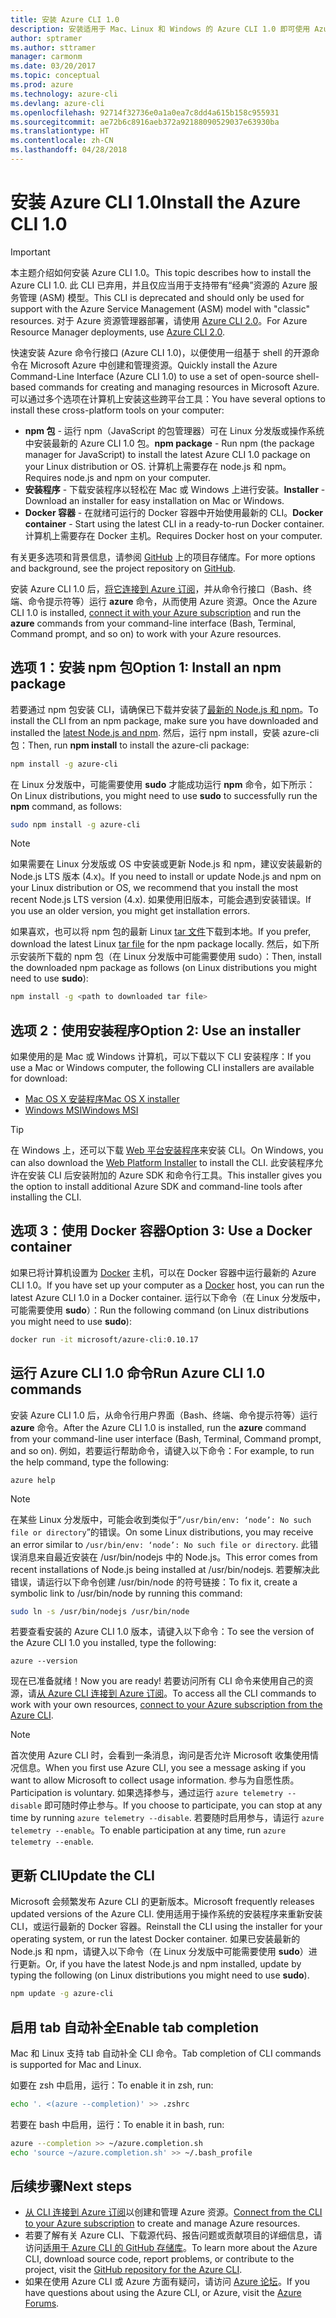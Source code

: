 ```yaml
---
title: 安装 Azure CLI 1.0
description: 安装适用于 Mac、Linux 和 Windows 的 Azure CLI 1.0 即可使用 Azure 服务
author: sptramer
ms.author: sttramer
manager: carmonm
ms.date: 03/20/2017
ms.topic: conceptual
ms.prod: azure
ms.technology: azure-cli
ms.devlang: azure-cli
ms.openlocfilehash: 92714f32736e0a1a0ea7c8dd4a615b158c955931
ms.sourcegitcommit: ae72b6c8916aeb372a92188090529037e63930ba
ms.translationtype: HT
ms.contentlocale: zh-CN
ms.lasthandoff: 04/28/2018
---
```

# <a name="install-the-azure-cli-10"></a><span data-ttu-id="cc543-103">安装 Azure CLI 1.0</span><span class="sxs-lookup"><span data-stu-id="cc543-103">Install the Azure CLI 1.0</span></span>

> [!IMPORTANT]
> <span data-ttu-id="cc543-104">本主题介绍如何安装 Azure CLI 1.0。</span><span class="sxs-lookup"><span data-stu-id="cc543-104">This topic describes how to install the Azure CLI 1.0.</span></span> <span data-ttu-id="cc543-105">此 CLI 已弃用，并且仅应当用于支持带有“经典”资源的 Azure 服务管理 (ASM) 模型。</span><span class="sxs-lookup"><span data-stu-id="cc543-105">This CLI is deprecated and should only be used for support with the Azure Service Management (ASM) model with "classic" resources.</span></span>
> <span data-ttu-id="cc543-106">对于 Azure 资源管理器部署，请使用 [Azure CLI 2.0](/cli/azure)。</span><span class="sxs-lookup"><span data-stu-id="cc543-106">For Azure Resource Manager deployments, use [Azure CLI 2.0](/cli/azure).</span></span>

<span data-ttu-id="cc543-107">快速安装 Azure 命令行接口 (Azure CLI 1.0)，以便使用一组基于 shell 的开源命令在 Microsoft Azure 中创建和管理资源。</span><span class="sxs-lookup"><span data-stu-id="cc543-107">Quickly install the Azure Command-Line Interface (Azure CLI 1.0) to use a set of open-source shell-based commands for creating and managing resources in Microsoft Azure.</span></span> <span data-ttu-id="cc543-108">可以通过多个选项在计算机上安装这些跨平台工具：</span><span class="sxs-lookup"><span data-stu-id="cc543-108">You have several options to install these cross-platform tools on your computer:</span></span>

* <span data-ttu-id="cc543-109">**npm 包** - 运行 npm（JavaScript 的包管理器）可在 Linux 分发版或操作系统中安装最新的 Azure CLI 1.0 包。</span><span class="sxs-lookup"><span data-stu-id="cc543-109">**npm package** - Run npm (the package manager for JavaScript) to install the latest Azure CLI 1.0 package on your Linux distribution or OS.</span></span> <span data-ttu-id="cc543-110">计算机上需要存在 node.js 和 npm。</span><span class="sxs-lookup"><span data-stu-id="cc543-110">Requires node.js and npm on your computer.</span></span>
* <span data-ttu-id="cc543-111">**安装程序** - 下载安装程序以轻松在 Mac 或 Windows 上进行安装。</span><span class="sxs-lookup"><span data-stu-id="cc543-111">**Installer** - Download an installer for easy installation on Mac or Windows.</span></span>
* <span data-ttu-id="cc543-112">**Docker 容器** - 在就绪可运行的 Docker 容器中开始使用最新的 CLI。</span><span class="sxs-lookup"><span data-stu-id="cc543-112">**Docker container** - Start using the latest CLI in a ready-to-run Docker container.</span></span> <span data-ttu-id="cc543-113">计算机上需要存在 Docker 主机。</span><span class="sxs-lookup"><span data-stu-id="cc543-113">Requires Docker host on your computer.</span></span>

<span data-ttu-id="cc543-114">有关更多选项和背景信息，请参阅 [GitHub](https://github.com/azure/azure-xplat-cli) 上的项目存储库。</span><span class="sxs-lookup"><span data-stu-id="cc543-114">For more options and background, see the project repository on [GitHub](https://github.com/azure/azure-xplat-cli).</span></span>

<span data-ttu-id="cc543-115">安装 Azure CLI 1.0 后，[将它连接到 Azure 订阅](/cli/azure/authenticate-azure-cli)，并从命令行接口（Bash、终端、命令提示符等）运行 **azure** 命令，从而使用 Azure 资源。</span><span class="sxs-lookup"><span data-stu-id="cc543-115">Once the Azure CLI 1.0 is installed, [connect it with your Azure subscription](/cli/azure/authenticate-azure-cli) and run the **azure** commands from your command-line interface (Bash, Terminal, Command prompt, and so on) to work with your Azure resources.</span></span>

## <a name="option-1-install-an-npm-package"></a><span data-ttu-id="cc543-116">选项 1：安装 npm 包</span><span class="sxs-lookup"><span data-stu-id="cc543-116">Option 1: Install an npm package</span></span>
<span data-ttu-id="cc543-117">若要通过 npm 包安装 CLI，请确保已下载并安装了[最新的 Node.js 和 npm](https://nodejs.org/en/download/package-manager/)。</span><span class="sxs-lookup"><span data-stu-id="cc543-117">To install the CLI from an npm package, make sure you have downloaded and installed the [latest Node.js and npm](https://nodejs.org/en/download/package-manager/).</span></span> <span data-ttu-id="cc543-118">然后，运行 npm install，安装 azure-cli 包：</span><span class="sxs-lookup"><span data-stu-id="cc543-118">Then, run **npm install** to install the azure-cli package:</span></span>

```bash
npm install -g azure-cli
```

<span data-ttu-id="cc543-119">在 Linux 分发版中，可能需要使用 **sudo** 才能成功运行 **npm** 命令，如下所示：</span><span class="sxs-lookup"><span data-stu-id="cc543-119">On Linux distributions, you might need to use **sudo** to successfully run the **npm** command, as follows:</span></span>

```bash
sudo npm install -g azure-cli
```

> [!NOTE]
> <span data-ttu-id="cc543-120">如果需要在 Linux 分发版或 OS 中安装或更新 Node.js 和 npm，建议安装最新的 Node.js LTS 版本 (4.x)。</span><span class="sxs-lookup"><span data-stu-id="cc543-120">If you need to install or update Node.js and npm on your Linux distribution or OS, we recommend that you install the most recent Node.js LTS version (4.x).</span></span> <span data-ttu-id="cc543-121">如果使用旧版本，可能会遇到安装错误。</span><span class="sxs-lookup"><span data-stu-id="cc543-121">If you use an older version, you might get installation errors.</span></span>

<span data-ttu-id="cc543-122">如果喜欢，也可以将 npm 包的最新 Linux [tar 文件][linux-installer]下载到本地。</span><span class="sxs-lookup"><span data-stu-id="cc543-122">If you prefer, download the latest Linux [tar file][linux-installer] for the npm package locally.</span></span> <span data-ttu-id="cc543-123">然后，如下所示安装所下载的 npm 包（在 Linux 分发版中可能需要使用 sudo）：</span><span class="sxs-lookup"><span data-stu-id="cc543-123">Then, install the downloaded npm package as follows (on Linux distributions you might need to use **sudo**):</span></span>

```bash
npm install -g <path to downloaded tar file>
```

## <a name="option-2-use-an-installer"></a><span data-ttu-id="cc543-124">选项 2：使用安装程序</span><span class="sxs-lookup"><span data-stu-id="cc543-124">Option 2: Use an installer</span></span>
<span data-ttu-id="cc543-125">如果使用的是 Mac 或 Windows 计算机，可以下载以下 CLI 安装程序：</span><span class="sxs-lookup"><span data-stu-id="cc543-125">If you use a Mac or Windows computer, the following CLI installers are available for download:</span></span>

* <span data-ttu-id="cc543-126">[Mac OS X 安装程序][mac-installer]</span><span class="sxs-lookup"><span data-stu-id="cc543-126">[Mac OS X installer][mac-installer]</span></span>
* <span data-ttu-id="cc543-127">[Windows MSI][windows-installer]</span><span class="sxs-lookup"><span data-stu-id="cc543-127">[Windows MSI][windows-installer]</span></span>

> [!TIP]
> <span data-ttu-id="cc543-128">在 Windows 上，还可以下载 [Web 平台安装程序](https://go.microsoft.com/?linkid=9828653)来安装 CLI。</span><span class="sxs-lookup"><span data-stu-id="cc543-128">On Windows, you can also download the [Web Platform Installer](https://go.microsoft.com/?linkid=9828653) to install the CLI.</span></span> <span data-ttu-id="cc543-129">此安装程序允许在安装 CLI 后安装附加的 Azure SDK 和命令行工具。</span><span class="sxs-lookup"><span data-stu-id="cc543-129">This installer gives you the option to install additional Azure SDK and command-line tools after installing the CLI.</span></span>

## <a name="option-3-use-a-docker-container"></a><span data-ttu-id="cc543-130">选项 3：使用 Docker 容器</span><span class="sxs-lookup"><span data-stu-id="cc543-130">Option 3: Use a Docker container</span></span>
<span data-ttu-id="cc543-131">如果已将计算机设置为 [Docker](https://docs.docker.com/engine/understanding-docker/) 主机，可以在 Docker 容器中运行最新的 Azure CLI 1.0。</span><span class="sxs-lookup"><span data-stu-id="cc543-131">If you have set up your computer as a [Docker](https://docs.docker.com/engine/understanding-docker/) host, you can run the latest Azure CLI 1.0 in a Docker container.</span></span> <span data-ttu-id="cc543-132">运行以下命令（在 Linux 分发版中，可能需要使用 **sudo**）：</span><span class="sxs-lookup"><span data-stu-id="cc543-132">Run the following command (on Linux distributions you might need to use **sudo**):</span></span>

```bash
docker run -it microsoft/azure-cli:0.10.17
```

## <a name="run-azure-cli-10-commands"></a><span data-ttu-id="cc543-133">运行 Azure CLI 1.0 命令</span><span class="sxs-lookup"><span data-stu-id="cc543-133">Run Azure CLI 1.0 commands</span></span>
<span data-ttu-id="cc543-134">安装 Azure CLI 1.0 后，从命令行用户界面（Bash、终端、命令提示符等）运行 **azure** 命令。</span><span class="sxs-lookup"><span data-stu-id="cc543-134">After the Azure CLI 1.0 is installed, run the **azure** command from your command-line user interface (Bash, Terminal, Command prompt, and so on).</span></span> <span data-ttu-id="cc543-135">例如，若要运行帮助命令，请键入以下命令：</span><span class="sxs-lookup"><span data-stu-id="cc543-135">For example, to run the help command, type the following:</span></span>

```azurecli
azure help
```

> [!NOTE]
> <span data-ttu-id="cc543-136">在某些 Linux 分发版中，可能会收到类似于“`/usr/bin/env: ‘node’: No such file or directory`”的错误。</span><span class="sxs-lookup"><span data-stu-id="cc543-136">On some Linux distributions, you may receive an error similar to `/usr/bin/env: ‘node’: No such file or directory`.</span></span> <span data-ttu-id="cc543-137">此错误消息来自最近安装在 /usr/bin/nodejs 中的 Node.js。</span><span class="sxs-lookup"><span data-stu-id="cc543-137">This error comes from recent installations of Node.js being installed at /usr/bin/nodejs.</span></span> <span data-ttu-id="cc543-138">若要解决此错误，请运行以下命令创建 /usr/bin/node 的符号链接：</span><span class="sxs-lookup"><span data-stu-id="cc543-138">To fix it, create a symbolic link to /usr/bin/node by running this command:</span></span>

```bash
sudo ln -s /usr/bin/nodejs /usr/bin/node
```

<span data-ttu-id="cc543-139">若要查看安装的 Azure CLI 1.0 版本，请键入以下命令：</span><span class="sxs-lookup"><span data-stu-id="cc543-139">To see the version of the Azure CLI 1.0 you installed, type the following:</span></span>

```azurecli
azure --version
```

<span data-ttu-id="cc543-140">现在已准备就绪！</span><span class="sxs-lookup"><span data-stu-id="cc543-140">Now you are ready!</span></span> <span data-ttu-id="cc543-141">若要访问所有 CLI 命令来使用自己的资源，请[从 Azure CLI 连接到 Azure 订阅](/cli/azure/authenticate-azure-cli)。</span><span class="sxs-lookup"><span data-stu-id="cc543-141">To access all the CLI commands to work with your own resources, [connect to your Azure subscription from the Azure CLI](/cli/azure/authenticate-azure-cli).</span></span>

> [!NOTE]
> <span data-ttu-id="cc543-142">首次使用 Azure CLI 时，会看到一条消息，询问是否允许 Microsoft 收集使用情况信息。</span><span class="sxs-lookup"><span data-stu-id="cc543-142">When you first use Azure CLI, you see a message asking if you want to allow Microsoft to collect usage information.</span></span> <span data-ttu-id="cc543-143">参与为自愿性质。</span><span class="sxs-lookup"><span data-stu-id="cc543-143">Participation is voluntary.</span></span> <span data-ttu-id="cc543-144">如果选择参与，通过运行 `azure telemetry --disable` 即可随时停止参与。</span><span class="sxs-lookup"><span data-stu-id="cc543-144">If you choose to participate, you can stop at any time by running `azure telemetry --disable`.</span></span> <span data-ttu-id="cc543-145">若要随时启用参与，请运行 `azure telemetry --enable`。</span><span class="sxs-lookup"><span data-stu-id="cc543-145">To enable participation at any time, run `azure telemetry --enable`.</span></span>

## <a name="update-the-cli"></a><span data-ttu-id="cc543-146">更新 CLI</span><span class="sxs-lookup"><span data-stu-id="cc543-146">Update the CLI</span></span>
<span data-ttu-id="cc543-147">Microsoft 会频繁发布 Azure CLI 的更新版本。</span><span class="sxs-lookup"><span data-stu-id="cc543-147">Microsoft frequently releases updated versions of the Azure CLI.</span></span> <span data-ttu-id="cc543-148">使用适用于操作系统的安装程序来重新安装 CLI，或运行最新的 Docker 容器。</span><span class="sxs-lookup"><span data-stu-id="cc543-148">Reinstall the CLI using the installer for your operating system, or run the latest Docker container.</span></span> <span data-ttu-id="cc543-149">如果已安装最新的 Node.js 和 npm，请键入以下命令（在 Linux 分发版中可能需要使用 **sudo**）进行更新。</span><span class="sxs-lookup"><span data-stu-id="cc543-149">Or, if you have the latest Node.js and npm installed, update by typing the following (on Linux distributions you might need to use **sudo**).</span></span>

```bash
npm update -g azure-cli
```

## <a name="enable-tab-completion"></a><span data-ttu-id="cc543-150">启用 tab 自动补全</span><span class="sxs-lookup"><span data-stu-id="cc543-150">Enable tab completion</span></span>
<span data-ttu-id="cc543-151">Mac 和 Linux 支持 tab 自动补全 CLI 命令。</span><span class="sxs-lookup"><span data-stu-id="cc543-151">Tab completion of CLI commands is supported for Mac and Linux.</span></span>

<span data-ttu-id="cc543-152">如要在 zsh 中启用，运行：</span><span class="sxs-lookup"><span data-stu-id="cc543-152">To enable it in zsh, run:</span></span>

```bash
echo '. <(azure --completion)' >> .zshrc
```

<span data-ttu-id="cc543-153">若要在 bash 中启用，运行：</span><span class="sxs-lookup"><span data-stu-id="cc543-153">To enable it in bash, run:</span></span>

```bash
azure --completion >> ~/azure.completion.sh
echo 'source ~/azure.completion.sh' >> ~/.bash_profile
```


## <a name="next-steps"></a><span data-ttu-id="cc543-154">后续步骤</span><span class="sxs-lookup"><span data-stu-id="cc543-154">Next steps</span></span>
* <span data-ttu-id="cc543-155">[从 CLI 连接到 Azure 订阅](/cli/azure/authenticate-azure-cli)以创建和管理 Azure 资源。</span><span class="sxs-lookup"><span data-stu-id="cc543-155">[Connect from the CLI to your Azure subscription](/cli/azure/authenticate-azure-cli) to create and manage Azure resources.</span></span>
* <span data-ttu-id="cc543-156">若要了解有关 Azure CLI、下载源代码、报告问题或贡献项目的详细信息，请访问[适用于 Azure CLI 的 GitHub 存储库](https://github.com/azure/azure-xplat-cli)。</span><span class="sxs-lookup"><span data-stu-id="cc543-156">To learn more about the Azure CLI, download source code, report problems, or contribute to the project, visit the [GitHub repository for the Azure CLI](https://github.com/azure/azure-xplat-cli).</span></span>
* <span data-ttu-id="cc543-157">如果在使用 Azure CLI 或 Azure 方面有疑问，请访问 [Azure 论坛](https://social.msdn.microsoft.com/Forums/en-US/home?forum=azurescripting)。</span><span class="sxs-lookup"><span data-stu-id="cc543-157">If you have questions about using the Azure CLI, or Azure, visit the [Azure Forums](https://social.msdn.microsoft.com/Forums/en-US/home?forum=azurescripting).</span></span>


[mac-installer]: http://aka.ms/mac-azure-cli
[windows-installer]: http://aka.ms/webpi-azure-cli
[linux-installer]: http://aka.ms/linux-azure-cli
[cliasm]: /cli/azure/get-started-with-az-cli2
[cliarm]: ./virtual-machines/azure-cli-arm-commands.md
